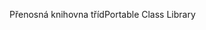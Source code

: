 <span data-ttu-id="14684-101">Přenosná knihovna tříd</span><span class="sxs-lookup"><span data-stu-id="14684-101">Portable Class Library</span></span>